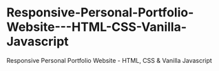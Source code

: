 # Responsive-Personal-Portfolio-Website---HTML-CSS-Vanilla-Javascript
Responsive Personal Portfolio Website - HTML, CSS &amp; Vanilla Javascript
